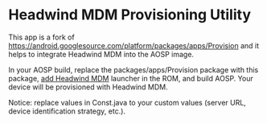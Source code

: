 # Headwind MDM Provisioning Utility

This app is a fork of https://android.googlesource.com/platform/packages/apps/Provision and it helps to integrate Headwind MDM into the AOSP image.

In your AOSP build, replace the packages/apps/Provision package with this package, [add Headwind MDM](https://github.com/h-mdm/AospHmdm) launcher in the ROM, and build AOSP. Your device will be provisioned with Headwind MDM.

Notice: replace values in Const.java to your custom values (server URL, device identification strategy, etc.).
